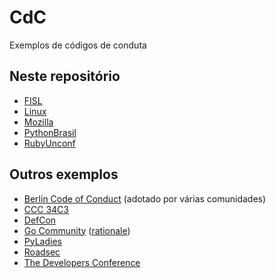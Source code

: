 # CdC
Exemplos de códigos de conduta

## Neste repositório

* [FISL](https://github.com/ramalho/cdc/blob/master/fisl/anti-assedio.md)
* [Linux](https://github.com/ramalho/cdc/blob/master/linux/code-of-conduct.rst)
* [Mozilla](https://github.com/ramalho/cdc/blob/master/mozilla/participation-guidelines.md)
* [PythonBrasil](https://github.com/ramalho/cdc/tree/master/pythonbrasil)
* [RubyUnconf](https://github.com/ramalho/cdc/tree/master/ruby-unconf)


## Outros exemplos

* [Berlin Code of Conduct](https://berlincodeofconduct.org/) (adotado por várias comunidades)
* [CCC 34C3](https://events.ccc.de/congress/2017/wiki/index.php/Code_Of_Conduct)
* [DefCon](https://www.defcon.org/html/links/dc-code-of-conduct.html)
* [Go Community](https://golang.org/conduct) ([rationale](https://blog.golang.org/conduct-2018))
* [PyLadies](https://www.pyladies.com/CodeOfConduct/)
* [Roadsec](https://roadsec.com.br/conduta/)
* [The Developers Conference](http://www.thedevelopersconference.com.br/conduta)
